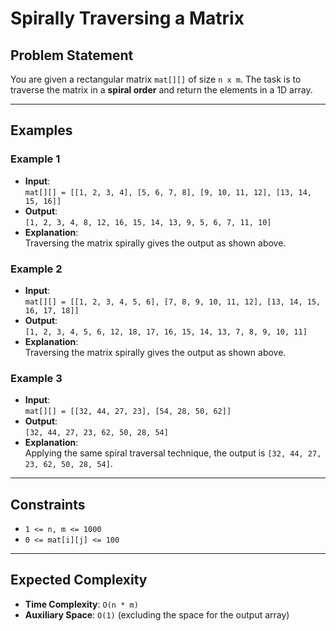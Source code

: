 # Spirally Traversing a Matrix

## Problem Statement

You are given a rectangular matrix `mat[][]` of size `n x m`. The task is to traverse the matrix in a **spiral order** and return the elements in a 1D array.

---

## Examples

### Example 1
- **Input**:  
  `mat[][] = [[1, 2, 3, 4], [5, 6, 7, 8], [9, 10, 11, 12], [13, 14, 15, 16]]`
- **Output**:  
  `[1, 2, 3, 4, 8, 12, 16, 15, 14, 13, 9, 5, 6, 7, 11, 10]`
- **Explanation**:  
  Traversing the matrix spirally gives the output as shown above.

### Example 2
- **Input**:  
  `mat[][] = [[1, 2, 3, 4, 5, 6], [7, 8, 9, 10, 11, 12], [13, 14, 15, 16, 17, 18]]`
- **Output**:  
  `[1, 2, 3, 4, 5, 6, 12, 18, 17, 16, 15, 14, 13, 7, 8, 9, 10, 11]`
- **Explanation**:  
  Traversing the matrix spirally gives the output as shown above.

### Example 3
- **Input**:  
  `mat[][] = [[32, 44, 27, 23], [54, 28, 50, 62]]`
- **Output**:  
  `[32, 44, 27, 23, 62, 50, 28, 54]`
- **Explanation**:  
  Applying the same spiral traversal technique, the output is `[32, 44, 27, 23, 62, 50, 28, 54]`.

---

## Constraints
- `1 <= n, m <= 1000`
- `0 <= mat[i][j] <= 100`

---

## Expected Complexity
- **Time Complexity**: `O(n * m)`
- **Auxiliary Space**: `O(1)` (excluding the space for the output array)
